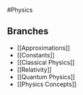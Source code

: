 #Physics
## Branches
* [[Approximations]]
* [[Constants]]
* [[Classical Physics]]
* [[Relativity]]
* [[Quantum Physics]]
* [[Physics Concepts]]